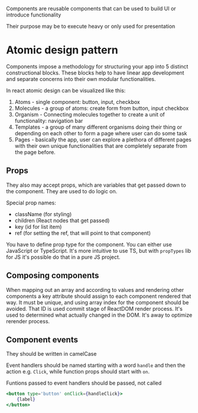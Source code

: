 Components are reusable components that can be used to build UI or introduce functionality

Their purpose may be to execute heavy or only used for presentation

# Atomic design pattern

Components impose a methodology for structuring your app into 5 distinct constructional blocks. These blocks help to have linear app development and separate concerns into their own modular functionalities.

In react atomic design can be visualized like this:

1. Atoms - single component: button, input, checkbox
2. Molecules - a group of atoms: create form from button, input checkbox
3. Organism - Connecting molecules together to create a unit of functionality: navigation bar
4. Templates - a group of many different organisms doing their thing or depending on each other to form a page where user can do some task
5. Pages - basically the app, user can explore a plethora of different pages with their own unique functionalities that are completely separate from the page before.

## Props

They also may accept props, which are variables that get passed down to the component. They are used to do logic on.

Special prop names:

- className (for styling)
- children (React nodes that get passed)
- key (id for list item)
- ref (for setting the ref, that will point to that component)

You have to define prop type for the component. You can either use JavaScript or TypeScript. It's more intuitive to use TS, but with `propTypes` lib for JS it's possible do that in a pure JS project.

## Composing components

When mapping out an array and according to values and rendering other components a key attribute should assign to each component rendered that way. It must be unique, and using array index for the component should be avoided. That ID is used commit stage of ReactDOM render process. It's used to determined what actually changed in the DOM. It's away to optimize rerender process.

## Component events

They should be written in camelCase

Event handlers should be named starting with a word `handle` and then the action e.g. `Click`, while function props should start with `on`.

Funtions passed to event handlers should be passed, not called

```jsx
<button type='button' onClick={handleClick}>
    {label}
</button>
```
